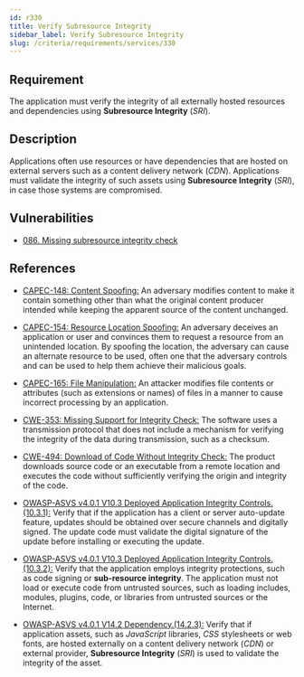 ```yaml
---
id: r330
title: Verify Subresource Integrity
sidebar_label: Verify Subresource Integrity
slug: /criteria/requirements/services/330
---
```


## Requirement

The application must verify the integrity
of all externally hosted resources
and dependencies using **Subresource Integrity** (*SRI*).

## Description

Applications often use resources
or have dependencies
that are hosted on external servers
such as a content delivery network (*CDN*).
Applications must validate the integrity
of such assets using **Subresource Integrity** (*SRI*),
in case those systems are compromised.

## Vulnerabilities

- [086. Missing subresource integrity check](/criteria/vulnerabilities/086)

## References

- [CAPEC-148: Content Spoofing:](http://capec.mitre.org/data/definitions/148.html)
An adversary modifies content
to make it contain something other than
what the original content producer intended
while keeping the apparent source
of the content unchanged.

- [CAPEC-154: Resource Location Spoofing:](http://capec.mitre.org/data/definitions/154.html)
An adversary deceives an application
or user and convinces them
to request a resource
from an unintended location.
By spoofing the location,
the adversary
can cause an alternate resource
to be used,
often one that the adversary controls
and can be used to help them
achieve their malicious goals.

- [CAPEC-165: File Manipulation:](http://capec.mitre.org/data/definitions/165.html)
An attacker modifies file contents
or attributes (such as extensions or names)
of files in a manner to cause
incorrect processing by an application.

- [CWE-353: Missing Support for Integrity Check:](https://cwe.mitre.org/data/definitions/353.html)
The software uses a transmission protocol
that does not include a mechanism
for verifying the integrity of the data
during transmission,
such as a checksum.

- [CWE-494: Download of Code Without Integrity Check:](https://cwe.mitre.org/data/definitions/494.html)
The product downloads source code
or an executable from a remote location
and executes the code
without sufficiently verifying the origin
and integrity of the code.

- [OWASP-ASVS v4.0.1 V10.3 Deployed Application Integrity Controls.(10.3.1):](https://owasp.org/www-pdf-archive/OWASP_Application_Security_Verification_Standard_4.0-en.pdf)
Verify that if the application
has a client or server auto-update feature,
updates should be obtained over secure channels
and digitally signed.
The update code
must validate the digital signature
of the update before installing
or executing the update.

- [OWASP-ASVS v4.0.1 V10.3 Deployed Application Integrity Controls.(10.3.2):](https://owasp.org/www-pdf-archive/OWASP_Application_Security_Verification_Standard_4.0-en.pdf)
Verify that the application employs
integrity protections,
such as code signing
or **sub-resource integrity**.
The application
must not load or execute code
from untrusted sources,
such as loading includes,
modules, plugins, code,
or libraries from untrusted sources
or the Internet.

- [OWASP-ASVS v4.0.1 V14.2 Dependency.(14.2.3):](https://owasp.org/www-pdf-archive/OWASP_Application_Security_Verification_Standard_4.0-en.pdf)
Verify that if application assets,
such as *JavaScript* libraries,
*CSS* stylesheets or web fonts,
are hosted externally
on a content delivery network (*CDN*) or external provider,
**Subresource Integrity** (*SRI*)
is used to validate the integrity
of the asset.
